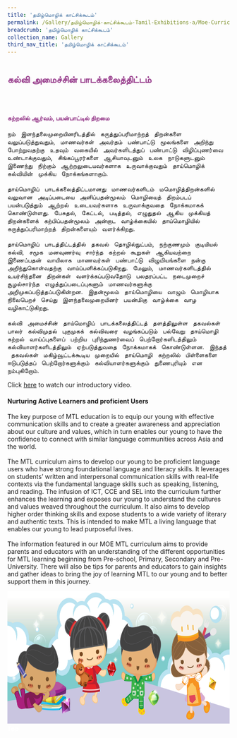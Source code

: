 ```yaml
---
title: 'தமிழ்மொழிக் காட்சிக்கூடம்'
permalink: /Gallery/தமிழ்மொழிக்-காட்சிக்கூடம்-Tamil-Exhibitions-a/Moe-Curriculum/
breadcrumb: 'தமிழ்மொழிக் காட்சிக்கூடம்'
collection_name: Gallery
third_nav_title: 'தமிழ்மொழிக் காட்சிக்கூடம்'
---
```


<h2 style="padding-top:12px;color:#9b4490;">கல்வி அமைச்சின் பாடக்கலைத்திட்டம்</h2>
<html>
<body>
<style>

 .tab img{
   width: 80%;
 }
 .tab table {
   display: none;
}
.tab table:target {
  display: block;
}
.atab label {
    position: relative;
    display: block;
    background: #d14165;
    color: #fff;
    font-weight: 700;
    padding: 10px;
    cursor: pointer;
 }
 .atab label::after {
  content: "+";
  font-size: 22px;
  position: absolute;
  right: 10px;
  top: 7px;
  transition: all 0.4s;
}
.atab input[type=checkbox]:checked + label::after,
.atab input[type=radio]:checked + label::after {
    content: 'x';
    right: 14px;
    top: 7px;
  //transform:rotate(-225deg);
   /* transform: rotate(90deg); */
}
.tab-content {
  overflow: hidden;
  display: none;
  width:100%; 
}
.atab{
  margin-bottom: 5px;
  width:100%;  
}
 
</style>
  
<div style="margin-top:auto;margin-bottom:auto;text-align:center;">
<div class="tab" style="display:none;">
  <a href="#Sch"><div style="display:inline-block; font-family:Calibri (Body);" class="btnClass">学前教育</div></a>
  <a href="/test/TL-PriSch"><div style="display:inline-block; font-family:Calibri (Body);" class="btnClass">小学</div></a>
  <a href="#Sec"><div style="display:inline-block; font-family:Calibri (Body);" class="btnClass">中学</div></a>
  <a href="#PreU"><div style="display:inline-block; font-family:Calibri (Body);" class="btnClass">大学先修班</div></a>
</div>  <br/>
 <div style="margin-top:auto;margin-bottom:auto;text-align:left;">
<h4 style="padding-top:12px;color:#9b4490;">கற்றலில் ஆர்வம், பயன்பாட்டில் திறமை</h4>
 
  <p>
   நம் &nbsp; இளந்தலைமுறையினரிடத்தில் &nbsp; கருத்துப்பரிமாற்றத் &nbsp; திறன்களை &nbsp; வலுப்படுத்துவதும், &nbsp; மாணவர்கள் &nbsp; அவர்தம் &nbsp; பண்பாட்டு &nbsp; மூலங்களை &nbsp; அறிந்து &nbsp; போற்றுவதற்கு &nbsp; உதவும் &nbsp; வகையில் &nbsp; அவர்களிடத்துப் &nbsp; பண்பாட்டு &nbsp; விழிப்புணர்வை &nbsp; உண்டாக்குவதும், &nbsp; சிங்கப்பூரர்களை &nbsp; ஆசியாவுடனும் &nbsp; உலக &nbsp; நாடுகளுடனும் &nbsp; இணைந்து &nbsp; நிற்கும் &nbsp; ஆற்றலுடையவர்களாக &nbsp; உருவாக்குவதும் &nbsp; தாய்மொழிக் &nbsp; கல்வியின் &nbsp; முக்கிய &nbsp; நோக்கங்களாகும். <br/><br/>
   	தாய்மொழிப் &nbsp; பாடக்கலைத்திட்டமானது &nbsp; மாணவர்களிடம் &nbsp; மமொழித்திறன்களில் &nbsp; வலுவான &nbsp; அடிப்படையை &nbsp; அளிப்பதன்மூலம் &nbsp; மொழியைத் &nbsp; திறம்படப் &nbsp; பயன்படுத்தும் &nbsp; ஆற்றல் &nbsp; உடையவர்களாக &nbsp; உருவாக்குவதை &nbsp; நோக்கமாகக் &nbsp; கொண்டுள்ளது. &nbsp; பேசுதல், &nbsp; கேட்டல், &nbsp; படித்தல், &nbsp; எழுதுதல் &nbsp; ஆகிய &nbsp; முக்கியத் &nbsp; திறன்களைக் &nbsp; கற்பிப்பதன்மூலம் &nbsp; அன்றாட &nbsp; வாழ்க்கையில் &nbsp; தாய்மொழியில் &nbsp; கருத்துப்பரிமாற்றத் &nbsp; திறன்களையும் &nbsp; வளர்க்கிறது. <br/><br/>
தாய்மொழிப் &nbsp; பாடத்திட்டத்தில் &nbsp; தகவல் &nbsp; தொழில்நுட்பம், &nbsp; நற்குணமும் &nbsp; குடியியல் &nbsp; கல்வி, &nbsp; சமூக &nbsp; மனவுணர்வு &nbsp; சார்ந்த &nbsp; கற்றல் &nbsp; கூறுகள் &nbsp; ஆகியவற்றை  &nbsp; இணைப்பதன் &nbsp; வாயிலாக &nbsp; மாணவர்கள் &nbsp; பண்பாட்டு &nbsp; விழுமியங்களை &nbsp; நன்கு &nbsp; அறிந்துகொள்வதற்கு &nbsp; வாய்ப்பளிக்கப்படுகிறது. &nbsp; மேலும், &nbsp; மாணவர்களிடத்தில் &nbsp; உயர்சிந்தனை &nbsp; திறன்கள் &nbsp; வளர்க்கப்படுவதோடு &nbsp; பலதரப்பட்ட &nbsp; நடைமுறைச் &nbsp; சூழல்சார்ந்த &nbsp; எழுத்துப்படைப்புகளும் &nbsp; மாணவர்களுக்கு &nbsp; அறிமுகப்படுத்தப்படுகின்றன. &nbsp; இதன்மூலம் &nbsp; தாய்மொழியை &nbsp; வாழும் &nbsp; மொழியாக &nbsp; நிலைபெறச் &nbsp; செய்து &nbsp; இளந்தலைமுறையினர் &nbsp; பயன்மிகு &nbsp; வாழ்க்கை &nbsp; வாழ &nbsp; வழிகாட்டுகிறது.<br/><br/>
   கல்வி &nbsp; அமைச்சின் &nbsp; தாய்மொழிப் &nbsp; பாடக்கலைத்திட்டத் &nbsp; தளத்திலுள்ள &nbsp; தகவல்கள் &nbsp; பாலர் &nbsp; கல்விமுதல் &nbsp; புகுமுகக் &nbsp; கல்விவரை &nbsp; வழங்கப்படும் &nbsp; பல்வேறு &nbsp; தாய்மொழி &nbsp; கற்றல் &nbsp; வாய்ப்புகளைப் &nbsp; பற்றிய &nbsp; புரிந்துணர்வைப் &nbsp; பெற்றோர்களிடத்திலும்  &nbsp; கல்வியாளர்களிடத்திலும் &nbsp; ஏற்படுத்துவதை &nbsp; நோக்கமாகக் &nbsp; கொண்டுள்ளன. &nbsp; இந்தத் &nbsp; தகவல்கள் &nbsp; மகிழ்வூட்டக்கூடிய &nbsp; முறையில் &nbsp; தாய்மொழி &nbsp; கற்றலில் &nbsp; பிள்ளைகளை &nbsp; ஈடுபடுத்தப் &nbsp; பெற்றோர்களுக்கும் &nbsp; கல்வியாளர்களுக்கும் &nbsp; துணைபுரியும் &nbsp; என &nbsp; நம்புகிறோம்.
 <br/>
  </p>
  <p> Click <a href="https://www.youtube.com/watch?v=EM-LEspu5uY" target="_blank">here</a> to watch our introductory video.<br/>

  <h4>Nurturing Active Learners and proficient Users </h4>
  <p>
 The key purpose of MTL education is to equip our young with effective communication skills and to create a greater awareness and appreciation about our culture and values, which in turn enables  our young  to have the confidence to connect with similar language communities across Asia and the world.<br/><br/>
 The MTL curriculum aims to develop our young to be proficient language users who have strong foundational language and literacy skills. It leverages on students’ written and interpersonal communication skills with real-life contexts via the fundamental language skills such as speaking, listening, and reading. The infusion of ICT, CCE and SEL into the curriculum further enhances the learning and exposes our young to understand the cultures and values weaved throughout the curriculum.    It also aims to develop higher order thinking skills and expose students to a wide variety of literary and authentic texts. This is intended to make MTL a living language that enables our young to lead purposeful lives.<br/><br/>
 The information featured in our MOE MTL curriculum aims to provide parents and educators with an understanding of the different opportunities for MTL learning beginning from Pre-school, Primary, Secondary and Pre-University. There will also be tips for parents and educators to gain insights and gather ideas to bring the joy of learning MTL to our young and to better support them in this journey.<br/>
</p>

<div class="image">
  <img src="images/New_footer.jpg" class="Image" width="1000" height="300"></div>

<div class="btntop"><a href="#top" style="text-decoration:none;"><span style="color:white"><b>Top</b></span></a></div>
